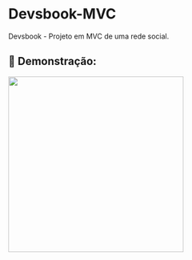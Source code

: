 # Devsbook-MVC
Devsbook - Projeto em MVC de uma rede social.



## 📖 Demonstração:

<div>
  <img height="350" src="https://github.com/devmayara/Devsbook-MVC/blob/main/public/media/uploads/Devsbook-_-Login.gif" style="max-width:200%;"/>
</div>
